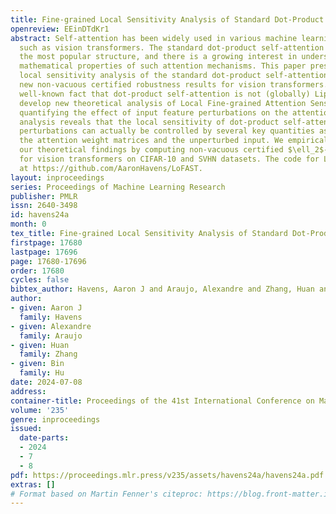 ```yaml
---
title: Fine-grained Local Sensitivity Analysis of Standard Dot-Product Self-Attention
openreview: EEinDTdKr1
abstract: Self-attention has been widely used in various machine learning models,
  such as vision transformers. The standard dot-product self-attention is arguably
  the most popular structure, and there is a growing interest in understanding the
  mathematical properties of such attention mechanisms. This paper presents a fine-grained
  local sensitivity analysis of the standard dot-product self-attention, leading to
  new non-vacuous certified robustness results for vision transformers. Despite the
  well-known fact that dot-product self-attention is not (globally) Lipschitz, we
  develop new theoretical analysis of Local Fine-grained Attention Sensitivity (LoFAST)
  quantifying the effect of input feature perturbations on the attention output. Our
  analysis reveals that the local sensitivity of dot-product self-attention to $\ell_2$
  perturbations can actually be controlled by several key quantities associated with
  the attention weight matrices and the unperturbed input. We empirically validate
  our theoretical findings by computing non-vacuous certified $\ell_2$-robustness
  for vision transformers on CIFAR-10 and SVHN datasets. The code for LoFAST is available
  at https://github.com/AaronHavens/LoFAST.
layout: inproceedings
series: Proceedings of Machine Learning Research
publisher: PMLR
issn: 2640-3498
id: havens24a
month: 0
tex_title: Fine-grained Local Sensitivity Analysis of Standard Dot-Product Self-Attention
firstpage: 17680
lastpage: 17696
page: 17680-17696
order: 17680
cycles: false
bibtex_author: Havens, Aaron J and Araujo, Alexandre and Zhang, Huan and Hu, Bin
author:
- given: Aaron J
  family: Havens
- given: Alexandre
  family: Araujo
- given: Huan
  family: Zhang
- given: Bin
  family: Hu
date: 2024-07-08
address:
container-title: Proceedings of the 41st International Conference on Machine Learning
volume: '235'
genre: inproceedings
issued:
  date-parts:
  - 2024
  - 7
  - 8
pdf: https://proceedings.mlr.press/v235/assets/havens24a/havens24a.pdf
extras: []
# Format based on Martin Fenner's citeproc: https://blog.front-matter.io/posts/citeproc-yaml-for-bibliographies/
---
```

